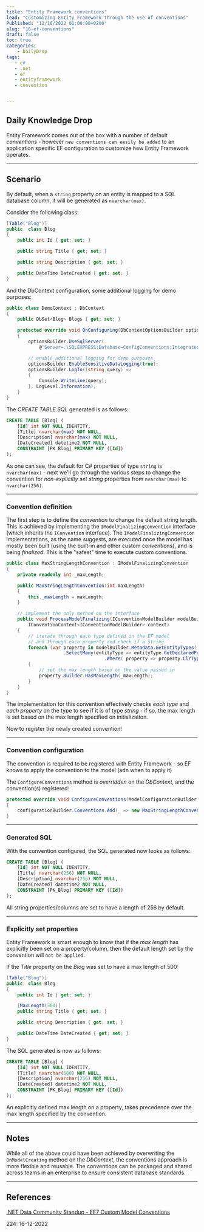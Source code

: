 ```yaml
---
title: "Entity Framework conventions"
lead: "Customizing Entity Framework through the use of conventions"
Published: "12/16/2022 01:00:00+0200"
slug: "16-ef-conventions"
draft: false
toc: true
categories:
    - DailyDrop
tags:
   - c#
   - .net
   - ef
   - entityframework
   - convention


---
```


## Daily Knowledge Drop

Entity Framework comes out of the box with a number of default _conventions_ - however `new conventions can easily be added` to an application specific EF configuration to customize how Entity Framework operates.

---

## Scenario

By default, when a `string` property on an entity is mapped to a SQL database column, it will be generated as `nvarchar(max)`. 

Consider the following class:

``` csharp
[Table("Blog")]
public  class Blog
{
    public int Id { get; set; }

    public string Title { get; set; }

    public string Description { get; set; }

    public DateTime DateCreated { get; set; }
}
```

And the DbContext configuration, some additional logging for demo purposes:

``` csharp
public class DemoContext : DbContext
{
    public DbSet<Blog> Blogs { get; set; }

    protected override void OnConfiguring(DbContextOptionsBuilder optionsBuilder)
    {
        optionsBuilder.UseSqlServer(
            @"Server=.\SQLEXPRESS;Database=ConfigConventions;Integrated Security=True;TrustServerCertificate=True");

        // enable additional logging for demo purposes
        optionsBuilder.EnableSensitiveDataLogging(true);
        optionsBuilder.LogTo((string query) =>
        {
            Console.WriteLine(query);
        }, LogLevel.Information);
    }
}
```

The _CREATE TABLE SQL_ generated is as follows:

``` sql
CREATE TABLE [Blog] (
    [Id] int NOT NULL IDENTITY,
    [Title] nvarchar(max) NOT NULL,
    [Description] nvarchar(max) NOT NULL,
    [DateCreated] datetime2 NOT NULL,
    CONSTRAINT [PK_Blog] PRIMARY KEY ([Id])
);
```

As one can see, the default for C# properties of type `string` is `nvarchar(max)` - next we'll go through the various steps to change the convention for _non-explicitly set string_ properties from `nvarchar(max)` to `nvarchar(256)`.

---

### Convention definition

The first step is to define the _convention_ to change the default string length. This is achieved by implementing the `IModelFinalizingConvention` interface (which inherits the `IConvention` interface). The `IModelFinalizingConvention` implementations, as the name suggests, are executed once the model has mostly been built (using the built-in and other custom conventions), and is being _finalized_. This is the "safest" time to execute custom conventions.

``` csharp
public class MaxStringLengthConvention : IModelFinalizingConvention
{
    private readonly int _maxLength;

    public MaxStringLengthConvention(int maxLength)
	{
        this._maxLength = maxLength;
    }

    // implement the only method on the interface
    public void ProcessModelFinalizing(IConventionModelBuilder modelBuilder, 
        IConventionContext<IConventionModelBuilder> context)
    {
        // iterate through each type defined in the EF model
        // and through each property and check if a string
        foreach (var property in modelBuilder.Metadata.GetEntityTypes()
                     .SelectMany(entityType => entityType.GetDeclaredProperties()
                                    .Where( property => property.ClrType == typeof(string))))
        {
            // set the max length based on the value passed in
            property.Builder.HasMaxLength(_maxLength);
        }
    }
}
```

The implementation for this convention effectively checks _each type_ and _each property_ on the type to see if it is of type _string_ - if so, the max length is set based on the max length specified on initialization.

Now to register the newly created convention!

---

### Convention configuration

The convention is required to be registered with Entity Framework - so EF knows to apply the convention to the model (adn when to apply it)

The `ConfigureConventions` method is _overridden_ on the _DbContext_, and the convention(s) registered:

``` csharp
protected override void ConfigureConventions(ModelConfigurationBuilder configurationBuilder)
{
    configurationBuilder.Conventions.Add(_ => new MaxStringLengthConvention(256));
}
```

---

### Generated SQL

With the convention configured, the SQL generated now looks as follows:

``` sql
CREATE TABLE [Blog] (
    [Id] int NOT NULL IDENTITY,
    [Title] nvarchar(256) NOT NULL,
    [Description] nvarchar(256) NOT NULL,
    [DateCreated] datetime2 NOT NULL,
    CONSTRAINT [PK_Blog] PRIMARY KEY ([Id])
);
```

All string properties/columns are set to have a length of 256 by default. 

---


### Explicitly set properties

Entity Framework is smart enough to know that if the _max length_ has explicitly been set on a property/column, then the default length set by the convention will `not be applied`.

If the _Title_ property on the _Blog_ was set to have a max length of 500:

``` csharp
[Table("Blog")]
public  class Blog
{
    public int Id { get; set; }

    [MaxLength(500)]
    public string Title { get; set; }

    public string Description { get; set; }

    public DateTime DateCreated { get; set; }
}
```

The SQL generated is now as follows:

``` sql
CREATE TABLE [Blog] (
    [Id] int NOT NULL IDENTITY,
    [Title] nvarchar(500) NOT NULL,
    [Description] nvarchar(256) NOT NULL,
    [DateCreated] datetime2 NOT NULL,
    CONSTRAINT [PK_Blog] PRIMARY KEY ([Id])
);
```

An explicitly defined max length on a property, takes precedence over the max length specified by the convention. 

---

## Notes

While all of the above could have been achieved by overwriting the `OnModelCreating` method on the _DbContext_, the conventions approach is more flexible and reusable. The conventions can be packaged and shared across teams in an enterprise to ensure consistent database standards.

---


## References

[.NET Data Community Standup - EF7 Custom Model Conventions](https://www.youtube.com/watch?v=6apfe1L1FhY&t=2041s)  

<?# DailyDrop ?>224: 16-12-2022<?#/ DailyDrop ?>
